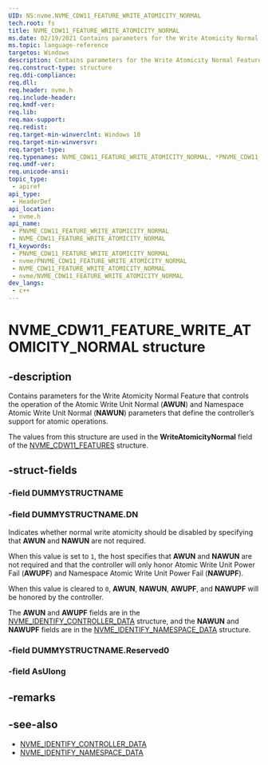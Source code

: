 ```yaml
---
UID: NS:nvme.NVME_CDW11_FEATURE_WRITE_ATOMICITY_NORMAL
tech.root: fs
title: NVME_CDW11_FEATURE_WRITE_ATOMICITY_NORMAL
ms.date: 02/19/2021 Contains parameters for the Write Atomicity Normal Feature that controls the operation of the Atomic Write Unit Normal (**AWUN**) and Namespace Atomic Write Unit Normal (**NAWUN**) parameters that define the controller’s support for atomic operations.
ms.topic: language-reference
targetos: Windows
description: Contains parameters for the Write Atomicity Normal Feature that controls the operation of the Atomic Write Unit Normal (**AWUN**) and Namespace Atomic Write Unit Normal (**NAWUN**) parameters that define the controller’s support for atomic operations.
req.construct-type: structure
req.ddi-compliance: 
req.dll: 
req.header: nvme.h
req.include-header: 
req.kmdf-ver: 
req.lib: 
req.max-support: 
req.redist: 
req.target-min-winverclnt: Windows 10
req.target-min-winversvr: 
req.target-type: 
req.typenames: NVME_CDW11_FEATURE_WRITE_ATOMICITY_NORMAL, *PNVME_CDW11_FEATURE_WRITE_ATOMICITY_NORMAL
req.umdf-ver: 
req.unicode-ansi: 
topic_type:
 - apiref
api_type:
 - HeaderDef
api_location:
 - nvme.h
api_name:
 - PNVME_CDW11_FEATURE_WRITE_ATOMICITY_NORMAL
 - NVME_CDW11_FEATURE_WRITE_ATOMICITY_NORMAL
f1_keywords:
 - PNVME_CDW11_FEATURE_WRITE_ATOMICITY_NORMAL
 - nvme/PNVME_CDW11_FEATURE_WRITE_ATOMICITY_NORMAL
 - NVME_CDW11_FEATURE_WRITE_ATOMICITY_NORMAL
 - nvme/NVME_CDW11_FEATURE_WRITE_ATOMICITY_NORMAL
dev_langs:
 - c++
---
```


# NVME_CDW11_FEATURE_WRITE_ATOMICITY_NORMAL structure


## -description

Contains parameters for the Write Atomicity Normal Feature that controls the operation of the Atomic Write Unit Normal (**AWUN**) and Namespace Atomic Write Unit Normal (**NAWUN**) parameters that define the controller’s support for atomic operations.

The values from this structure are used in the **WriteAtomicityNormal** field of the [NVME_CDW11_FEATURES](ns-nvme-nvme_cdw11_features.md) structure.

## -struct-fields

### -field DUMMYSTRUCTNAME

### -field DUMMYSTRUCTNAME.DN

Indicates whether normal write atomicity should be disabled by specifying that **AWUN** and **NAWUN** are not required.

When this value is set to `1`, the host specifies that **AWUN** and **NAWUN** are not required and that the controller will only honor Atomic Write Unit Power Fail (**AWUPF**) and Namespace Atomic Write Unit Power Fail (**NAWUPF**).

When this value is cleared to `0`, **AWUN**, **NAWUN**, **AWUPF**, and **NAWUPF** will be honored by the controller.

The **AWUN** and **AWUPF** fields are in the [NVME_IDENTIFY_CONTROLLER_DATA](ns-nvme-nvme_identify_controller_data.md) structure, and the **NAWUN** and **NAWUPF** fields are in the [NVME_IDENTIFY_NAMESPACE_DATA](ns-nvme-nvme_identify_namespace_data.md) structure.

### -field DUMMYSTRUCTNAME.Reserved0

### -field AsUlong

## -remarks

## -see-also

- [NVME_IDENTIFY_CONTROLLER_DATA](ns-nvme-nvme_identify_controller_data.md)
- [NVME_IDENTIFY_NAMESPACE_DATA](ns-nvme-nvme_identify_namespace_data.md)

